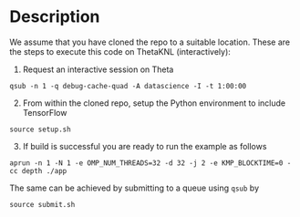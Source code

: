 # Description

We assume that you have cloned the repo to a suitable location. These are the steps to execute this code on ThetaKNL (interactively):

1. Request an interactive session on Theta
```
qsub -n 1 -q debug-cache-quad -A datascience -I -t 1:00:00
```
2. From within the cloned repo, setup the Python environment to include TensorFlow
```
source setup.sh
```
3. If build is successful you are ready to run the example as follows
```
aprun -n 1 -N 1 -e OMP_NUM_THREADS=32 -d 32 -j 2 -e KMP_BLOCKTIME=0 -cc depth ./app
```

The same can be achieved by submitting to a queue using `qsub` by
```
source submit.sh
```